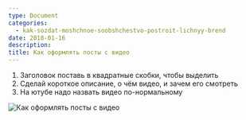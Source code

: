 ```yaml
---
type: Document
categories:
  - kak-sozdat-moshchnoe-soobshchestvo-postroit-lichnyy-brend
date: 2018-01-16
description: 
title: Как оформлять посты с видео
---
```


1. Заголовок поставь в квадратные скобки, чтобы выделить
2. Сделай короткое описание, о чём видео, и зачем его смотреть
3. На ютубе надо назвать видео по-нормальному

![Как оформлять посты с видео](https://pp.userapi.com/c636920/v636920697/41f84/_ZUH414zcIw.jpg)
